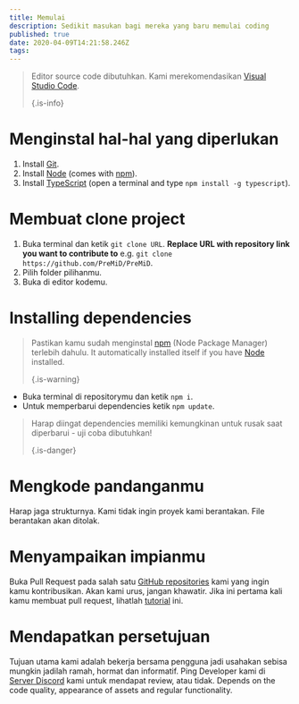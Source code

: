 ```yaml
---
title: Memulai
description: Sedikit masukan bagi mereka yang baru memulai coding
published: true
date: 2020-04-09T14:21:58.246Z
tags:
---
```


> Editor source code dibutuhkan. Kami merekomendasikan [Visual Studio Code](https://code.visualstudio.com/). 
> 
> {.is-info}

# Menginstal hal-hal yang diperlukan
1. Install [Git](https://git-scm.com/).
2. Install [Node](https://nodejs.org/en/) (comes with [npm](https://www.npmjs.com/)).
3. Install [TypeScript](https://www.typescriptlang.org/index.html#download-links) (open a terminal and type `npm install -g typescript`).

# Membuat clone project
1. Buka terminal dan ketik `git clone URL`. **Replace URL with repository link you want to contribute to** e.g. `git clone https://github.com/PreMiD/PreMiD`.
2. Pilih folder pilihanmu.
3. Buka di editor kodemu.

# Installing dependencies
> Pastikan kamu sudah menginstal [npm](https://www.npmjs.com/) (Node Package Manager) terlebih dahulu. It automatically installed itself if you have [Node](https://nodejs.org/en/) installed. 
> 
> {.is-warning}

- Buka terminal di repositorymu dan ketik `npm i`.
- Untuk memperbarui dependencies ketik `npm update`.

> Harap diingat dependencies memiliki kemungkinan untuk rusak saat diperbarui - uji coba dibutuhkan! 
> 
> {.is-danger}

# Mengkode pandanganmu
Harap jaga strukturnya. Kami tidak ingin proyek kami berantakan. File berantakan akan ditolak.

# Menyampaikan impianmu
Buka Pull Request pada salah satu [GitHub repositories](https://github.com/PreMiD/) kami yang ingin kamu kontribusikan. Akan kami urus, jangan khawatir. Jika ini pertama kali kamu membuat pull request, lihatlah [tutorial](https://help.github.com/en/articles/creating-a-pull-request) ini.

# Mendapatkan persetujuan
Tujuan utama kami adalah bekerja bersama pengguna jadi usahakan sebisa mungkin jadilah ramah, hormat dan informatif. Ping Developer kami di [Server Discord](https://discord.gg/WvfVZ8T) kami untuk mendapat review, atau tidak. Depends on the code quality, appearance of assets and regular functionality.